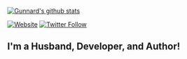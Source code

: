 [![Gunnard's github stats](https://github-readme-stats.vercel.app/api?username=gunnard)](https://github.com/gunnard/github-readme-stats)

[![Website](https://img.shields.io/website?label=gunnard.org&style=for-the-badge&url=https%3A%2F%2Fgunnard.org)](https://gunnard.org)
[![Twitter Follow](https://img.shields.io/twitter/follow/gunnard?color=1DA1F2&logo=twitter&style=for-the-badge)](https://twitter.com/intent/follow?original_referer=https%3A%2F%2Fgithub.com%2Fgunnard&screen_name=gunnard)

## I'm a Husband, Developer, and Author!

